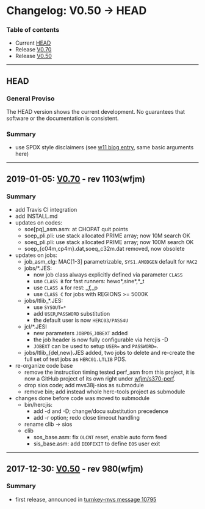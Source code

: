 # Changelog: V0.50 -> HEAD

### Table of contents
- Current [HEAD](#user-content-head)
- Release [V0.70](#user-content-V0.70)
- Release [V0.50](#user-content-V0.50)

<!-- --------------------------------------------------------------------- -->
---
## <a id="head">HEAD</a>
### General Proviso
The HEAD version shows the current development. No guarantees that software or
the documentation is consistent.

### Summary
- use SPDX style disclaimers (see [w11 blog entry](https://wfjm.github.io/blogs/w11/2019-07-21-spdx.html), same basic arguments here)

<!-- --------------------------------------------------------------------- -->
---
## <a id="V0.70">2019-01-05: [V0.70](https://github.com/wfjm/mvs38j-langtest/releases/tag/V0.70) - rev 1103(wfjm)</a>

### Summary

- add Travis CI integration
- add INSTALL.md
- updates on codes:
  - soe[pq]_asm.asm: at CHOPAT quit points
  - soep_pli.pli: use stack allocated PRIME array; now 10M search OK
  - soeq_pli.pli: use stack allocated PRIME array; now 100M search OK
  - soep_{c04m,cp4m}.dat,soeq_c32m.dat removed, now obsolete
- updates on jobs:
  - job_asm_clg: MAC[1-3] parametrizable, `SYS1.AMODGEN` default for `MAC2`
  - jobs/*.JES:
    - now job class always explicitly defined via parameter `CLASS`
    - use `CLASS B` for fast runners: hewo*,sine*,*_t
    - use `CLASS A` for rest: *_f,*_p
    - use `CLASS C` for jobs with REGIONS >= 5000K
  - jobs/ltlib_*.JES:
    - use `SYSOUT=*`
    - add `USER`,`PASSWORD` substitution
    - the default user is now `HERC03/PASS4U`
  - jcl/*.JESI
    - new parameters `JOBPOS`,`JOBEXT` added
    - the job header is now fully configurable via hercjis -D
    - `JOBEXT` can be used to setup `USER=` and `PASSWORD=`.
  - jobs/ltlib_{del,new}.JES added, two jobs to delete and re-create the full
    set of test jobs as `HERC01.LTLIB` PDS.
- re-organize code base
  - remove the instruction timing tested perf_asm from this project, it is now a
    GitHub project of its own right under
    [wfjm/s370-perf](https://github.com/wfjm/s370-perf).
  - drop sios code; add mvs38j-sios as submodule
  - remove bin; add instead whole herc-tools project as submodule
- changes done before code was moved to submodule
  - bin/hercjis:
    - add -d and -D; change/docu substitution precedence
    - add -r option; redo close timeout handling
  - rename clib -> sios
  - clib
    - sos_base.asm: fix `OLCNT` reset, enable auto form feed
    - sis_base.asm: add `IEOFEXIT` to define `EOS` user exit

<!-- --------------------------------------------------------------------- -->
---
## <a id="V0.50">2017-12-30: [V0.50](https://github.com/wfjm/mvs38j-langtest/releases/tag/V0.50) - rev 980(wfjm)</a>

### Summary
- first release, announced in [turnkey-mvs message 10795](https://groups.yahoo.com/neo/groups/turnkey-mvs/conversations/messages/10795)
